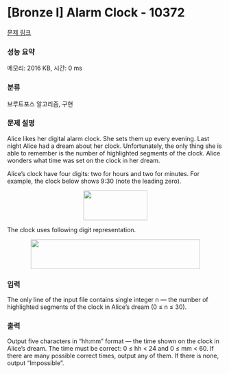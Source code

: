 # [Bronze I] Alarm Clock - 10372 

[문제 링크](https://www.acmicpc.net/problem/10372) 

### 성능 요약

메모리: 2016 KB, 시간: 0 ms

### 분류

브루트포스 알고리즘, 구현

### 문제 설명

<p>Alice likes her digital alarm clock. She sets them up every evening. Last night Alice had a dream about her clock. Unfortunately, the only thing she is able to remember is the number of highlighted segments of the clock. Alice wonders what time was set on the clock in her dream.</p>

<p>Alice’s clock have four digits: two for hours and two for minutes. For example, the clock below shows 9:30 (note the leading zero).</p>

<p style="text-align:center"><img alt="" src="" style="height:69px; width:149px"></p>

<p>The clock uses following digit representation.</p>

<p style="text-align:center"><img alt="" src="" style="height:69px; width:395px"></p>

### 입력 

 <p>The only line of the input file contains single integer n — the number of highlighted segments of the clock in Alice’s dream (0 ≤ n ≤ 30).</p>

### 출력 

 <p>Output five characters in “hh:mm” format — the time shown on the clock in Alice’s dream. The time must be correct: 0 ≤ hh < 24 and 0 ≤ mm < 60. If there are many possible correct times, output any of them. If there is none, output “Impossible”.</p>

